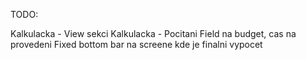 TODO:

Kalkulacka - View sekci
Kalkulacka - Pocitani
Field na budget, cas na provedeni
Fixed bottom bar na screene kde je finalni vypocet